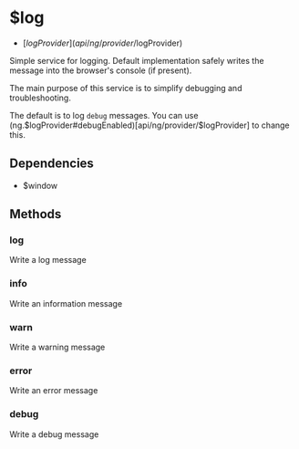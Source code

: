 



# $log


* [$logProvider](api/ng/provider/$logProvider)








Simple service for logging. Default implementation safely writes the message
into the browser's console (if present).

The main purpose of this service is to simplify debugging and troubleshooting.

The default is to log `debug` messages. You can use
(ng.$logProvider#debugEnabled)[api/ng/provider/$logProvider] to change this.







## Dependencies


* $window



  




## Methods
### log
Write a log message








### info
Write an information message








### warn
Write a warning message








### error
Write an error message








### debug
Write a debug message














